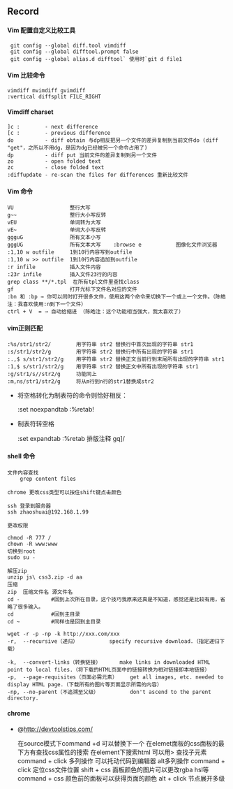 ## Record

#### Vim 配置自定义比较工具

     git config --global diff.tool vimdiff
     git config --global difftool.prompt false
     git config --global alias.d difftool` 使用时`git d file1

#### Vim 比较命令
    vimdiff mvimdiff gvimdiff
    :vertical diffsplit FILE_RIGHT

#### Vimdiff charset

    ]c :        - next difference
    [c :        - previous difference
    do          - diff obtain 与dp相反把另一个文件的差异复制到当前文件do (diff "get"，之所以不用dg，是因为dg已经被另一个命令占用了)
    dp          - diff put 当前文件的差异复制到另一个文件
    zo          - open folded text
    zc          - close folded text
    :diffupdate - re-scan the files for differences 重新比较文件

#### Vim 命令

    VU                  整行大写
    g~~                 整行大小写反转
    vEU                 单词转为大写
    vE~                 单词大小写反转
    ggguG               所有文本小写
    gggUG               所有文本大写    :browse e           图像化文件浏览器
    :1,10 w outfile     1到10行内容写到outfile
    :1,10 w >> outfile  1到10行内容追加到outfile
    :r infile           插入文件内容
    :23r infile         插入文件23行的内容
    grep class **/*.tpl  在所有tpl文件里查找class
    gf                  打开光标下文件名对应的文件
    :bn 和 :bp → 你可以同时打开很多文件，使用这两个命令来切换下一个或上一个文件。（陈皓注：我喜欢使用:n到下一个文件）
    ctrl + V  = → 自动给缩进 （陈皓注：这个功能相当强大，我太喜欢了）

#### vim正则匹配

    :%s/str1/str2/        用字符串 str2 替换行中首次出现的字符串 str1
    :s/str1/str2/g        用字符串 str2 替换行中所有出现的字符串 str1
    :.,$ s/str1/str2/g    用字符串 str2 替换正文当前行到末尾所有出现的字符串 str1
    :1,$ s/str1/str2/g    用字符串 str2 替换正文中所有出现的字符串 str1
    :g/str1/s//str2/g     功能同上
    :m,ns/str1/str2/g     将从m行到n行的str1替换成str2

 * 将空格转化为制表符的命令则恰好相反：

    :set noexpandtab
    :%retab!

 * 制表符转空格

    :set expandtab
    :%retab
    排版注释
    gq]/


#### shell 命令

    文件内容查找
        grep content files 

    chrome 更改css类型可以按住shift键点击颜色

    ssh 登录到服务器
    ssh zhaoshuai@192.168.1.99

    更改权限

    chmod -R 777 /
    chown -R www:www
    切换到root
    sudo su - 
    
    解压zip
    unzip js\ css3.zip -d aa
    压缩
    zip  压缩文件名 源文件名
    cd -          #回到上次所在目录，这个技巧我原来还真是不知道，感觉还是比较有用，省略了很多输入。
    cd            #回到主目录
    cd ~          #同样也是回到主目录

    wget -r -p -np -k http://xxx.com/xxx
    -r,  --recursive（递归）          specify recursive download.（指定递归下载）

    -k,  --convert-links（转换链接）      make links in downloaded HTML point to local files.（将下载的HTML页面中的链接转换为相对链接即本地链接）
    -p,  --page-requisites（页面必需元素）    get all images, etc. needed to display HTML page.（下载所有的图片等页面显示所需的内容）
    -np, --no-parent（不追溯至父级）          don't ascend to the parent directory.

#### chrome 
  * @http://devtoolstips.com/

    在source模式下command +d 可以替换下一个
    在elemet面板的css面板的最下方有查找css属性的搜索
    在element下搜索html 可以用> 查找子元素
    command + click 多列操作
    可以托动代码到编辑器
    alt多列操作
    command + click 定位css文件位置
    shift + css 面板颜色的图片可以更改rgba hsl等
    command + css 颜色前的面板可以获得页面的颜色
    alt + click 节点展开多级


